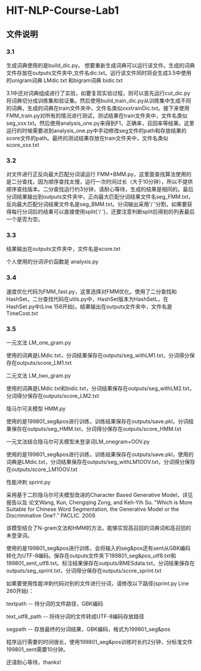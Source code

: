 # HIT-NLP-Course-Lab1

## 文件说明

### 3.1

生成词典使用的是build_dic.py。 想要重新生成词典可以运行该文件。生成的词典文件存放在outputs文件夹中,文件名dic.txt。运行该文件同时将会生成3.5中使用的unigram词典 LMdic.txt 和bigram词典 bidic.txt

3.1中还对词典组成进行了实验，如要复现实验过程，则可以首先运行cut_dic.py将词典切分成训练集和验证集。然后使用build_train_dic.py从训练集中生成不同的词典，生成的词典在train文件夹中，文件名类似xxxtrainDic.txt。接下来使用FMM_train.py对所有的情况进行测试，测试结果在train文件夹中，文件名类似seg_xxx.txt。然后使用analysis_one.py来得到F1，正确率，召回率等结果。这里运行的时候需要进到analysis_one.py中手动修改seg文件的path和存放结果的score文件的path。最终的测试结果存放在train文件夹中，文件名类似score_xxx.txt

### 3.2

对文件进行正反向最大匹配分词请运行 FMM+BMM.py，这里面查找算法使用的是二分查找，因为顺序查找太慢，运行一次时间过长（大于10分钟），所以不提供顺序查找版本。二分查找运行约3分钟，请耐心等待，生成的结果是相同的。最后分词结果输出到outputs文件夹中，正向最大匹配分词结果文件名seg_FMM.txt，反向最大匹配分词结果文件名是seg_BMM.txt。分词输出采用'/ '分割，如果要获得每行分词后的结果可以直接使用split('/ ')，还要注意判断split后得到的列表最后一个是否为空。

### 3.3

结果输出在outputs文件夹中，文件名是score.txt

个人使用的分词评价函数是 analysis.py

### 3.4

速度优化代码为FMM_fast.py，这里选择对FMM优化。使用了二分查找和HashSet，二分查找代码在utils.py中，HashSet版本为HashSetL，在HashSet.py中(Line 156开始)。结果输出在outputs文件夹中，文件名是TimeCost.txt

### 3.5

一元文法 LM_one_gram.py

使用的词典是LMdic.txt，分词结果保存在outputs/seg_withLM1.txt，分词得分保存在outputs/score_LM1.txt

二元文法 LM_two_gram.py

使用的词典是LMdic.txt和bidic.txt，分词结果保存在outputs/seg_withLM2.txt，分词得分保存在outputs/score_LM2.txt

隐马尔可夫模型 HMM.py

使用的是199801_seg&pos进行训练，训练结果保存在outputs/save.pkl，分词结果保存在outputs/seg_HMM.txt，分词得分保存在outputs/score_HMM.txt

一元文法结合隐马尔可夫模型未登录词LM_onegram+OOV.py

使用的是199801_seg&pos进行训练，训练结果保存在outputs/save.pkl，使用的词典是LMdic.txt，分词结果保存在outputs/seg_withLM1OOV.txt，分词得分保存在outputs/score_LM1OOV.txt

性能冲刺 sprint.py

采用基于二阶隐马尔可夫模型改进的Character Based Generative Model，详见报告以及
论文Wang, Kun, Chengqing Zong, and Keh-Yih Su. "Which is More Suitable for Chinese Word Segmentation, the Generative Model or the Discriminative One?." PACLIC. 2009.

该模型结合了N-gram文法和HMM的方法，能够实现高召回的词典词和高召回的未登录词。

使用的是199801_seg&pos进行训练，会将输入的seg&pos还有sent从GBK编码转化为UTF-8编码。保存在outputs文件夹下199801_seg&pos_utf8.txt和199801_sent_utf8.txt。标注结果保存在outputs/BMESdata.txt，分词结果保存在outputs/seg_sprint.txt，分词得分保存在outputs/score_sprint.txt

如果要使用性能冲刺代码对别的文件进行分词，请修改以下路径(sprint.py Line 260开始)：

textpath -- 待分词的文件路径，GBK编码

text_utf8_path -- 将待分词的文件转成UTF-8编码存放路径

segpath -- 存放最终的分词结果，GBK编码，格式为199801_seg&pos

程序运行需要的时间很长，使用199801_seg&pos训练时长约2分钟，分标准文件199801_sent需要10分钟。

还请耐心等待，thanks!
